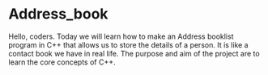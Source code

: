 # Address_book
Hello, coders. Today we will learn how to make an Address booklist program in C++ that allows us to store the details of a person. It is like a contact book we have in real life.  The purpose and aim of the project are to learn the core concepts of C++.
